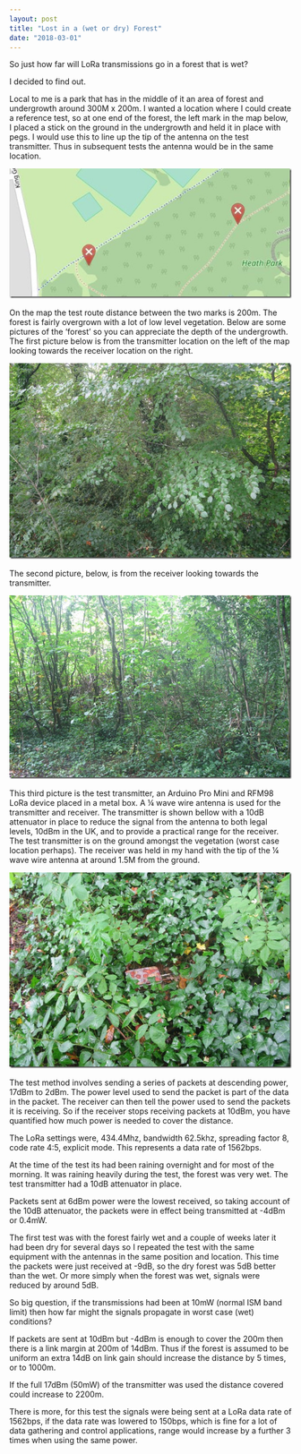 ```yaml
---
layout: post
title: "Lost in a (wet or dry) Forest"
date: "2018-03-01"
---
```


So just how far will LoRa transmissions go in a forest that is wet?

I decided to find out.

Local to me is a park that has in the middle of it an area of forest and undergrowth around 300M x 200m. I wanted a location where I could create a reference test, so at one end of the forest, the left mark in the map below, I placed a stick on the ground in the undergrowth and held it in place with pegs. I would use this to line up the tip of the antenna on the test transmitter. Thus in subsequent tests the antenna would be in the same location.

  

![](/images/Wet-or-dry-forest-pic1_thumb.jpg)

On the map the test route distance between the two marks is 200m. The forest is fairly overgrown with a lot of low level vegetation. Below are some pictures of the ‘forest’ so you can appreciate the depth of the undergrowth. The first picture below is from the transmitter location on the left of the map looking towards the receiver location on the right.

![](/images/Wet-or-dry-forest-pic2_thumb.jpg)

The second picture, below, is from the receiver looking towards the transmitter.

![](/images/Wet-or-dry-forest-pic3_thumb.jpg)

This third picture is the test transmitter, an Arduino Pro Mini and RFM98 LoRa device placed in a metal box. A ¼ wave wire antenna is used for the transmitter and receiver. The transmitter is shown bellow with a 10dB attenuator in place to reduce the signal from the antenna to both legal levels, 10dBm in the UK, and to provide a practical range for the receiver. The test transmitter is on the ground amongst the vegetation (worst case location perhaps). The receiver was held in my hand with the tip of the ¼ wave wire antenna at around 1.5M from the ground.

![](/images/Wet-or-dry-forest-pic4_thumb.jpg)

The test method involves sending a series of packets at descending power, 17dBm to 2dBm. The power level used to send the packet is part of the data in the packet. The receiver can then tell the power used to send the packets it is receiving. So if the receiver stops receiving packets at 10dBm, you have quantified how much power is needed to cover the distance.

The LoRa settings were, 434.4Mhz, bandwidth 62.5khz, spreading factor 8, code rate 4:5, explicit mode. This represents a data rate of 1562bps.

At the time of the test its had been raining overnight and for most of the morning. It was raining heavily during the test, the forest was very wet. The test transmitter had a 10dB attenuator in place.

Packets sent at 6dBm power were the lowest received, so taking account of the 10dB attenuator, the packets were in effect being transmitted at -4dBm or 0.4mW.

The first test was with the forest fairly wet and a couple of weeks later it had been dry for several days so I repeated the test with the same equipment with the antennas in the same position and location. This time the packets were just received at -9dB, so the dry forest was 5dB better than the wet. Or more simply when the forest was wet, signals were reduced by around 5dB.

So big question, if the transmissions had been at 10mW (normal ISM band limit) then how far might the signals propagate in worst case (wet) conditions?

If packets are sent at 10dBm but -4dBm is enough to cover the 200m then there is a link margin at 200m of 14dBm. Thus if the forest is assumed to be uniform an extra 14dB on link gain should increase the distance by 5 times, or to 1000m.

If the full 17dBm (50mW) of the transmitter was used the distance covered could increase to 2200m.

There is more, for this test the signals were being sent at a LoRa data rate of 1562bps, if the data rate was lowered to 150bps, which is fine for a lot of data gathering and control applications, range would increase by a further 3 times when using the same power.
